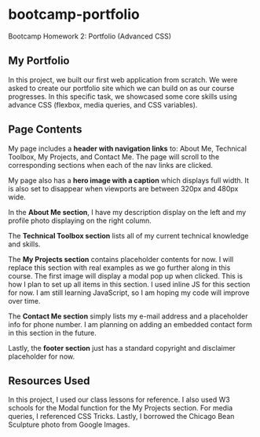 # bootcamp-portfolio
Bootcamp Homework 2: Portfolio (Advanced CSS)

## My Portfolio

In this project, we built our first web application from scratch. We were asked to create our portfolio site which we can build on as our course progresses. In this specific task, we showcased some core skills using advance CSS (flexbox, media queries, and CSS variables).

## Page Contents

My page includes a **header with navigation links** to: About Me, Technical Toolbox, My Projects, and Contact Me. The page will scroll to the corresponding sections when each of the nav links are clicked.

My page also has a **hero image with a caption** which displays full width. It is also set to disappear when viewports are between 320px and 480px wide.

In the **About Me section**, I have my description display on the left and my profile photo displaying on the right column. 

The **Technical Toolbox section** lists all of my current technical knowledge and skills.

The **My Projects section** contains placeholder contents for now. I will replace this section with real examples as we go further along in this course. The first image will display a modal pop up when clicked. This is how I plan to set up all items in this section. I used inline JS for this section for now. I am still learning JavaScript, so I am hoping my code will improve over time. 

The **Contact Me section** simply lists my e-mail address and a placeholder info for phone number. I am planning on adding an embedded contact form in this section in the future.

Lastly, the **footer section** just has a standard copyright and disclaimer placeholder for now.

## Resources Used

In this project, I used our class lessons for reference. I also used W3 schools for the Modal function for the My Projects section. For media queries, I referenced CSS Tricks. Lastly, I borrowed the Chicago Bean Sculpture photo from Google Images.
